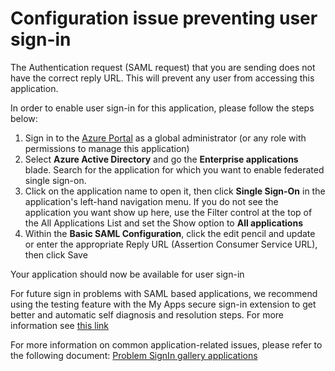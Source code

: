 <properties
    pageTitle="Enterprise Application - Config issue preventing user sign-in"
    description="Enterprise Application - Config issue preventing user sign-in"
    infoBubbleText="See details on the right"
    service="microsoft.activedirectory"
    resource=""
    authors="luleon"
    ms.author="luleon"
    displayOrder="1"
    articleId="Application_SignIn_ADSTS_50011"
    diagnosticScenario="EnterpriseApps"
    selfHelpType="diagnostics"
    supportTopicIds=""
    resourceTags=""
    productPesIds=""
    cloudEnvironments="public"
/>

# Configuration issue preventing user sign-in

The Authentication request (SAML request) that you are sending does not have the correct reply URL. This will prevent any user from accessing this application.

In order to enable user sign-in for this application, please follow the steps below:

1. Sign in to the [Azure Portal](https://portal.azure.com/) as a global administrator (or any role with permissions to manage this application)
2. Select **Azure Active Directory** and go the **Enterprise applications** blade. Search for the application for which you want to enable federated single sign-on.
3. Click on the application name to open it, then click **Single Sign-On** in the application's left-hand navigation menu. If you do not see the application you want show up here, use the Filter control at the top of the All Applications List and set the Show option to **All applications**
4. Within the **Basic SAML Configuration**, click the edit pencil and update or enter the appropriate Reply URL (Assertion Consumer Service URL), then click Save

Your application should now be available for user sign-in

For future sign in problems with SAML based applications, we recommend using the testing feature with the My Apps secure sign-in extension to get better and automatic self diagnosis and resolution steps. For more information see [this link](https://docs.microsoft.com/azure/active-directory/develop/active-directory-saml-debugging)

For more information on common application-related issues, please refer to the following document: [Problem SignIn gallery applications](https://docs.microsoft.com/azure/active-directory/application-sign-in-problem-federated-sso-gallery)
